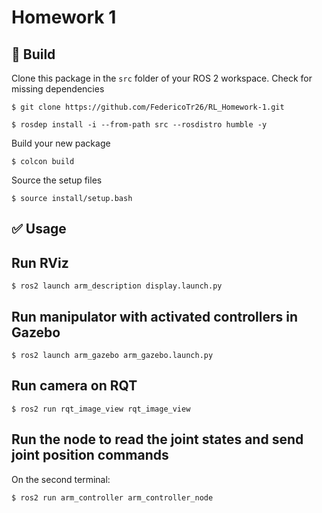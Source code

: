 # Homework 1

## :hammer: Build

Clone this package in the `src` folder of your ROS 2 workspace. Check for missing dependencies
```
$ git clone https://github.com/FedericoTr26/RL_Homework-1.git
```
```
$ rosdep install -i --from-path src --rosdistro humble -y
```
Build your new package

```
$ colcon build 
```
Source the setup files

```
$ source install/setup.bash
```
## :white_check_mark: Usage

## Run RViz 
```
$ ros2 launch arm_description display.launch.py
```

## Run manipulator with activated controllers in Gazebo
```
$ ros2 launch arm_gazebo arm_gazebo.launch.py
```

## Run camera on RQT
```
$ ros2 run rqt_image_view rqt_image_view
```

## Run the node to read the joint states and send joint position commands
On the second terminal:
```
$ ros2 run arm_controller arm_controller_node
```
